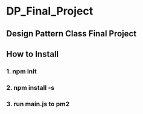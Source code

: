 # DP_Final_Project

## Design Pattern Class Final Project

## How to Install

### 1. npm init
### 2. npm install -s
### 3. run main.js to pm2
